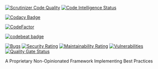 [![Scrutinizer Code Quality](https://scrutinizer-ci.com/g/benanamen/perfect-app-framework/badges/quality-score.png?b=master&s=52312a0bd512f5b11208d196f7464c7f99a94a40)](https://scrutinizer-ci.com/g/benanamen/perfect-app-framework/?branch=master)
[![Code Intelligence Status](https://scrutinizer-ci.com/g/benanamen/perfect-app-framework/badges/code-intelligence.svg?b=master&s=181b301b3ee080e6d459b99c9f66771867d6eb3c)](https://scrutinizer-ci.com/code-intelligence)

[![Codacy Badge](https://app.codacy.com/project/badge/Grade/758f835ee5c043a7add42de4805e0725)](https://www.codacy.com/gh/benanamen/perfect-app-framework/dashboard?utm_source=github.com&amp;utm_medium=referral&amp;utm_content=benanamen/perfect-app-framework&amp;utm_campaign=Badge_Grade)

[![CodeFactor](https://www.codefactor.io/repository/github/benanamen/perfect-app-framework/badge)](https://www.codefactor.io/repository/github/benanamen/perfect-app-framework)

[![codebeat badge](https://codebeat.co/badges/c36874dd-867c-4afb-b081-b9219d4bb24a)](https://codebeat.co/projects/github-com-benanamen-perfect-app-framework-master)

[![Bugs](https://sonarcloud.io/api/project_badges/measure?project=benanamen_perfect-app-framework&metric=bugs)](https://sonarcloud.io/summary/new_code?id=benanamen_perfect-app-framework)
[![Security Rating](https://sonarcloud.io/api/project_badges/measure?project=benanamen_perfect-app-framework&metric=security_rating)](https://sonarcloud.io/summary/new_code?id=benanamen_perfect-app-framework)
[![Maintainability Rating](https://sonarcloud.io/api/project_badges/measure?project=benanamen_perfect-app-framework&metric=sqale_rating)](https://sonarcloud.io/summary/new_code?id=benanamen_perfect-app-framework)
[![Vulnerabilities](https://sonarcloud.io/api/project_badges/measure?project=benanamen_perfect-app-framework&metric=vulnerabilities)](https://sonarcloud.io/summary/new_code?id=benanamen_perfect-app-framework)
[![Quality Gate Status](https://sonarcloud.io/api/project_badges/measure?project=benanamen_perfect-app-framework&metric=alert_status)](https://sonarcloud.io/dashboard?id=benanamen_perfect-app-framework)

A Proprietary Non-Opinionated Framework Implementing Best Practices
